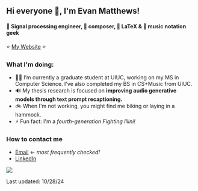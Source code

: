 ## Hi everyone 👋, I'm Evan Matthews!
#### 📶 Signal processing engineer, 🎹 composer, 📝 LaTeX & 🎵 music notation geek

⭐️ [My Website](https://ematth.dev) ⭐️

 ### What I'm doing: 
 
- 🧑‍🎓 I’m currently a graduate student at UIUC, working on my MS in Computer Science. I've also completed my BS in CS+Music from UIUC.
- 🔊 My thesis research is focused on **improving audio generative models through text prompt recaptioning.**
- 🚲 When I'm not working, you might find me biking or laying in a hammock.
- ⚡ Fun fact: I'm a *fourth-generation Fighting Illini!*  
 
### How to contact me

- [Email](mailto:evanmm3@illinois.edu) <- *most frequently checked!*
- [LinkedIn](https://linkedin.com/in/ematth)


![](https://github-readme-stats.vercel.app/api/top-langs/?username=ematth&size_weight=0.5&count_weight=0.5&theme=cobalt)

Last updated: 10/28/24
